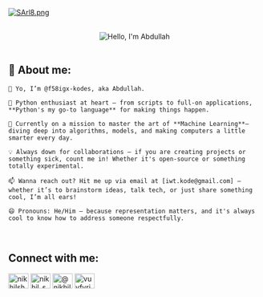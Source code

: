 [![SArl8.png](https://s11.gifyu.com/images/SArl8.png)](https://gifyu.com/image/SArl8)</br></br>
<div align="center"><img src="https://readme-typing-svg.herokuapp.com?font=Ubuntu&weight=700&size=40&pause=1000&color=E6F7E0&background=4230FF00&center=true&width=500&height=75&lines=Hello%F0%9F%91%8B%2C+I'm+Abdullah%F0%9F%99%8B;Nice+to+Meet+you%F0%9F%98%8A" alt="Hello, I'm Abdullah"></div></br>

## 🧐 About me:


`👋 𝚈𝚘, 𝙸’𝚖 @𝚏𝟻𝟾𝚒𝚐𝚡-𝚔𝚘𝚍𝚎𝚜, 𝚊𝚔𝚊 𝙰𝚋𝚍𝚞𝚕𝚕𝚊𝚑.`


`🐍 𝙿𝚢𝚝𝚑𝚘𝚗 𝚎𝚗𝚝𝚑𝚞𝚜𝚒𝚊𝚜𝚝 𝚊𝚝 𝚑𝚎𝚊𝚛𝚝 – 𝚏𝚛𝚘𝚖 𝚜𝚌𝚛𝚒𝚙𝚝𝚜 𝚝𝚘 𝚏𝚞𝚕𝚕-𝚘𝚗 𝚊𝚙𝚙𝚕𝚒𝚌𝚊𝚝𝚒𝚘𝚗𝚜, **𝙿𝚢𝚝𝚑𝚘𝚗'𝚜 𝚖𝚢 𝚐𝚘-𝚝𝚘 𝚕𝚊𝚗𝚐𝚞𝚊𝚐𝚎** 𝚏𝚘𝚛 𝚖𝚊𝚔𝚒𝚗𝚐 𝚝𝚑𝚒𝚗𝚐𝚜 𝚑𝚊𝚙𝚙𝚎𝚗.`


`🌱 𝙲𝚞𝚛𝚛𝚎𝚗𝚝𝚕𝚢 𝚘𝚗 𝚊 𝚖𝚒𝚜𝚜𝚒𝚘𝚗 𝚝𝚘 𝚖𝚊𝚜𝚝𝚎𝚛 𝚝𝚑𝚎 𝚊𝚛𝚝 𝚘𝚏 **𝙼𝚊𝚌𝚑𝚒𝚗𝚎 𝙻𝚎𝚊𝚛𝚗𝚒𝚗𝚐**– 𝚍𝚒𝚟𝚒𝚗𝚐 𝚍𝚎𝚎𝚙 𝚒𝚗𝚝𝚘 𝚊𝚕𝚐𝚘𝚛𝚒𝚝𝚑𝚖𝚜, 𝚖𝚘𝚍𝚎𝚕𝚜, 𝚊𝚗𝚍 𝚖𝚊𝚔𝚒𝚗𝚐 𝚌𝚘𝚖𝚙𝚞𝚝𝚎𝚛𝚜 𝚊 𝚕𝚒𝚝𝚝𝚕𝚎 𝚜𝚖𝚊𝚛𝚝𝚎𝚛 𝚎𝚟𝚎𝚛𝚢 𝚍𝚊𝚢.`


`💡 𝙰𝚕𝚠𝚊𝚢𝚜 𝚍𝚘𝚠𝚗 𝚏𝚘𝚛 𝚌𝚘𝚕𝚕𝚊𝚋𝚘𝚛𝚊𝚝𝚒𝚘𝚗𝚜 – 𝚒𝚏 𝚢𝚘𝚞 𝚊𝚛𝚎 𝚌𝚛𝚎𝚊𝚝𝚒𝚗𝚐 𝚙𝚛𝚘𝚓𝚎𝚌𝚝𝚜 𝚘𝚛 𝚜𝚘𝚖𝚎𝚝𝚑𝚒𝚗𝚐 𝚜𝚒𝚌𝚔, 𝚌𝚘𝚞𝚗𝚝 𝚖𝚎 𝚒𝚗! 𝚆𝚑𝚎𝚝𝚑𝚎𝚛 𝚒𝚝'𝚜 𝚘𝚙𝚎𝚗-𝚜𝚘𝚞𝚛𝚌𝚎 𝚘𝚛 𝚜𝚘𝚖𝚎𝚝𝚑𝚒𝚗𝚐 𝚝𝚘𝚝𝚊𝚕𝚕𝚢 𝚎𝚡𝚙𝚎𝚛𝚒𝚖𝚎𝚗𝚝𝚊𝚕.`


`📫 𝚆𝚊𝚗𝚗𝚊 𝚛𝚎𝚊𝚌𝚑 𝚘𝚞𝚝? 𝙷𝚒𝚝 𝚖𝚎 𝚞𝚙 𝚟𝚒𝚊 𝚎𝚖𝚊𝚒𝚕 𝚊𝚝 [𝚒𝚠𝚝.𝚔𝚘𝚍𝚎@𝚐𝚖𝚊𝚒𝚕.𝚌𝚘𝚖] – 𝚠𝚑𝚎𝚝𝚑𝚎𝚛 𝚒𝚝’𝚜 𝚝𝚘 𝚋𝚛𝚊𝚒𝚗𝚜𝚝𝚘𝚛𝚖 𝚒𝚍𝚎𝚊𝚜, 𝚝𝚊𝚕𝚔 𝚝𝚎𝚌𝚑, 𝚘𝚛 𝚓𝚞𝚜𝚝 𝚜𝚑𝚊𝚛𝚎 𝚜𝚘𝚖𝚎𝚝𝚑𝚒𝚗𝚐 𝚌𝚘𝚘𝚕, 𝙸’𝚖 𝚊𝚕𝚕 𝚎𝚊𝚛𝚜!`


`😄 𝙿𝚛𝚘𝚗𝚘𝚞𝚗𝚜: 𝙷𝚎/𝙷𝚒𝚖 – 𝚋𝚎𝚌𝚊𝚞𝚜𝚎 𝚛𝚎𝚙𝚛𝚎𝚜𝚎𝚗𝚝𝚊𝚝𝚒𝚘𝚗 𝚖𝚊𝚝𝚝𝚎𝚛𝚜, 𝚊𝚗𝚍 𝚒𝚝'𝚜 𝚊𝚕𝚠𝚊𝚢𝚜 𝚌𝚘𝚘𝚕 𝚝𝚘 𝚔𝚗𝚘𝚠 𝚑𝚘𝚠 𝚝𝚘 𝚊𝚍𝚍𝚛𝚎𝚜𝚜 𝚜𝚘𝚖𝚎𝚘𝚗𝚎 𝚛𝚎𝚜𝚙𝚎𝚌𝚝𝚏𝚞𝚕𝚕𝚢.`



</br>



## Connect with me:
<p align="left">
<a href="https://youtu.be/dQw4w9WgXcQ?feature=shared" target="blank"><img align="center" src="https://raw.githubusercontent.com/rahuldkjain/github-profile-readme-generator/master/src/images/icons/Social/facebook.svg" alt="nikhilshuklaaa" height="30" width="40" /></a>
<a href="https://youtu.be/dQw4w9WgXcQ?feature=shared" target="blank"><img align="center" src="https://raw.githubusercontent.com/rahuldkjain/github-profile-readme-generator/master/src/images/icons/Social/instagram.svg" alt="nikhil_shuklaa" height="30" width="40" /></a>
<a href="https://youtu.be/dQw4w9WgXcQ?feature=shared" target="blank"><img align="center" src="https://raw.githubusercontent.com/rahuldkjain/github-profile-readme-generator/master/src/images/icons/Social/youtube.svg" alt="@nikhilshuklayt" height="30" width="40" /></a>
<a href="https://youtu.be/dQw4w9WgXcQ?feature=shared" target="blank"><img align="center" src="https://raw.githubusercontent.com/rahuldkjain/github-profile-readme-generator/master/src/images/icons/Social/discord.svg" alt="vuvfyrjJ2Q" height="30" width="40" /></a>
</p>


